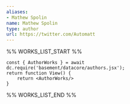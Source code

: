```yaml
---
aliases:
- Mathew Spolin
name: Mathew Spolin
type: author
url: https://twitter.com/Automatt
---
```



%% WORKS_LIST_START %%

```datacorejsx
const { AuthorWorks } = await dc.require('basement/datacore/authors.jsx');
return function View() {
    return <AuthorWorks/>
}
```
%% WORKS_LIST_END %%